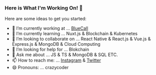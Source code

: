 ### Here is What I'm Working On! 👋

Here are some ideas to get you started:

- 🔭 I’m currently working at ... [BlueCall](https://www.bluecallapp.com/)
- 🌱 I’m currently learning ... Nuxt.js & Blockchain & Kubernetes
- 👯 I’m looking to collaborate on ... React Native & React.js & Vue.js & Express.js & MongoDB & Cloud Computing
- 🤔 I’m looking for help for ... Blokchain
- 💬 Ask me about ... JS & TS & MongoDB & SQL ETC.
- 📫 How to reach me: ... [Instagram](https://instagram.com/mesut.kilincaslan) & [Twitter](https://twitter.com/mesutklncaslan)
- 😄 Pronouns: ... crazycoder
